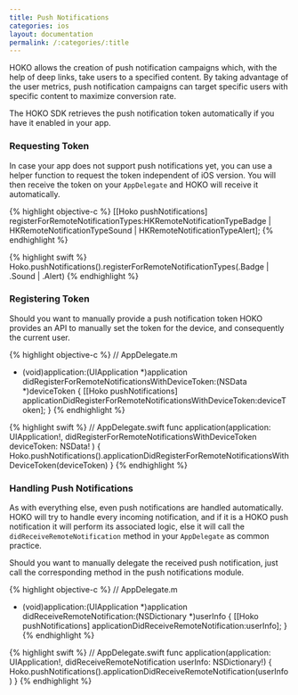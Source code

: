 ```yaml
---
title: Push Notifications
categories: ios
layout: documentation
permalink: /:categories/:title
---
```


HOKO allows the creation of push notification campaigns which, with the help of deep links, take users to a specified content. By taking advantage of the user metrics, push notification campaigns can target specific users with specific content to maximize conversion rate.

The HOKO SDK retrieves the push notification token automatically if you have it enabled in your app. 

### Requesting Token

In case your app does not support push notifications yet, you can use a helper function to request the token independent of iOS version. You will then receive the token on your `AppDelegate` and HOKO will receive it automatically.

{% highlight objective-c %}
[[Hoko pushNotifications] registerForRemoteNotificationTypes:HKRemoteNotificationTypeBadge | HKRemoteNotificationTypeSound | HKRemoteNotificationTypeAlert];
{% endhighlight %}

{% highlight swift %}
Hoko.pushNotifications().registerForRemoteNotificationTypes(.Badge | .Sound | .Alert)
{% endhighlight %}

### Registering Token

Should you want to manually provide a push notification token HOKO provides an API to manually set the token for the device, and consequently the current user.

{% highlight objective-c %}
// AppDelegate.m
- (void)application:(UIApplication *)application didRegisterForRemoteNotificationsWithDeviceToken:(NSData *)deviceToken
{
  [[Hoko pushNotifications] applicationDidRegisterForRemoteNotificationsWithDeviceToken:deviceToken];
}
{% endhighlight %}

{% highlight swift %}
// AppDelegate.swift
func application(application: UIApplication!, didRegisterForRemoteNotificationsWithDeviceToken deviceToken: NSData! ) {
  Hoko.pushNotifications().applicationDidRegisterForRemoteNotificationsWithDeviceToken(deviceToken)
}
{% endhighlight %}

### Handling Push Notifications

As with everything else, even push notifications are handled automatically. HOKO will try to handle every incoming notification, and if it is a HOKO push notification it will perform its associated logic, else it will call the `didReceiveRemoteNotification` method in your `AppDelegate` as common practice.

Should you want to manually delegate the received push notification, just call the corresponding method in the push notifications module.

{% highlight objective-c %}
// AppDelegate.m
- (void)application:(UIApplication *)application didReceiveRemoteNotification:(NSDictionary *)userInfo
{
  [[Hoko pushNotifications] applicationDidReceiveRemoteNotification:userInfo];
}
{% endhighlight %}


{% highlight swift %}
// AppDelegate.swift
func application(application: UIApplication!, didReceiveRemoteNotification userInfo: NSDictionary!) {
  Hoko.pushNotifications().applicationDidReceiveRemoteNotification(userInfo)
}
{% endhighlight %}

